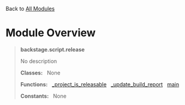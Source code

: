 Back to [All Modules](https://github.com/pyrustic/backstage/blob/master/docs/modules/README.md#readme)

# Module Overview

> **backstage.script.release**
> 
> No description
>
> **Classes:** &nbsp; None
>
> **Functions:** &nbsp; [\_project\_is\_releasable](https://github.com/pyrustic/backstage/blob/master/docs/modules/content/backstage.script.release/content/functions.md#_project_is_releasable) &nbsp; [\_update\_build\_report](https://github.com/pyrustic/backstage/blob/master/docs/modules/content/backstage.script.release/content/functions.md#_update_build_report) &nbsp; [main](https://github.com/pyrustic/backstage/blob/master/docs/modules/content/backstage.script.release/content/functions.md#main)
>
> **Constants:** &nbsp; None
